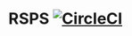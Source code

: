 # RSPS [![CircleCI](https://circleci.com/gh/RadialSpark/RSPS.svg?style=svg&circle-token=4e06e74107479c3a619d5a49ffccbc94c17f057f)](https://circleci.com/gh/RadialSpark/RSPS)
